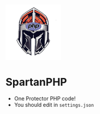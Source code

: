 <img src="https://github.com/VennDev/SpartanPHP/blob/main/icon.png" alt="SpartanPHP" height="150" width="150" />


# SpartanPHP
- One Protector PHP code!
- You should edit in `settings.json`
